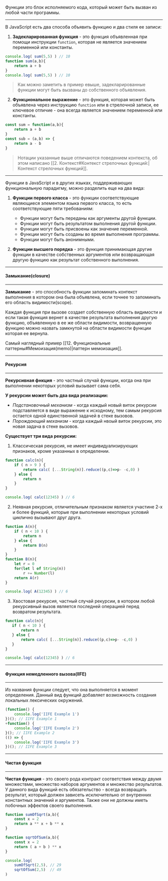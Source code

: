 
Функции это блок исполняемого кода, который может быть вызван из любой части программы.

---

В JavaScript есть два способа объявить функцию и два стиля ее записи:

1. **Задекларированная функция** - это функция объявленная при помощи инструкции `function`, которая не является значением переменной или константы.
```js
console.log( sum(5,5) ) // 10
function sum(a,b){
	return a + b
}
console.log( sum(5,5) ) // 10
```

> Как можно заметить в пример евыше, задекларированные функции могут быть вызваны до собственного объявления.

2. **Функциональное выражение** - это функция, которая может быть объявлена через инструкцию `function` или в стрелочной записи, ее ключевое отличие - она всегда является значением переменной или константы.
```js
const sum = function(a,b){
	return a + b
}
const sub = (a,b) => {
	return a - b
}
```

> Нотации указанные выше отличаются поведением контекста, об этом написано [[2. Контекст#Контекст стрелочных функций:|Контекст стрелочных функций]].

---

Функции в JavaScript и в других языках, поддерживающих функциональную парадигму, можно разделить еще на два вида:
1. **Функции первого класса** - это функции соответствующие являющиеся элементом языка первого класса, то есть соответствующие пяти требованиям:
	- Функции могут быть переданы как аргументы другой функции.
	- Функции могут быть результатом выполнения другой функции.
	- Функции могут быть присвоены как значение переменной.
	- Функции могут быть созданы во время выполнения программы.
	- Функции могут быть анонимными.

2. **Функции высшего порядка** - это функция принимающая другие функции в качестве собственных аргументов или возвращающая другую функцию как результат собственного выполнения.



---
#### Замыкание(closure)
---
**Замыкание** - это способность функции запоминать контекст выполнения в котором она была объявлена, если точнее то запоминать его область видимости(scope). 

Каждая функция при вызове создает собственную область видимости и если такая функция вернет в качестве результата выполнения другую функцию, объявленную в ее же области видимости, возвращенную функцию можно назвать замкнутой на области видимости функции которая ее вернула.

Самый наглядный пример [[12. Функциональные паттерны#Мемоизация(memo)|паттерн мемоизация]].



---
#### Рекурсия
---
**Рекурсивная фнкция** - это частный случай функции, когда она при выполнении некоторых условий вызывает сама себя. 

**У рекурсии может быть два вида реализации:**
- *Подстановочный механизм* - когда каждый новый виток рекурсии подставляется в виде выражение к исходному, тем самым рекурсия остается одной единственной задачей в стеке вызовов.
- *Порождающий механизм* - когда каждый нвоый виток рекурсии, это новая задача в стеке вызовов.

**Существует три вида рекурсии:**
1. Классическая рекурсия, не имеет индивидуализирующих признаков, кроме указанных в определении.
```js
function calc(n){
    if ( n > 9 ) {
        return calc( [...String(n)].reduce((p,c)=>p- -c,0) )
    } else {
        return n
    }
}

console.log( calc(12345) ) // 6
```

2. Неявная рекурсия, отличительным признаком является участине 2-х и более функций, которые при выполнении некоторых условий циклично вызывают друг друга.
```js
function A(n){
    if ( n < 10 ) {
        return n
    } else {
        return B(n)
    }
}
function B(n){
    let r = 0
    for(let l of String(n))
        r += Number(l)
    return A(r)
}

console.log( A(12345) ) // 6
```

3. Хвостовая рекурсия, частный случай рекурсии, в котором любой рекурсивный вызов является последней операцией перед возвратом результата.
 ```js
function calc(n){
    if ( n < 10 ) {
        return n
    } else {
        return calc( [...String(n)].reduce((p,c)=>p- -c,0) )
    }
}

console.log( calc(12345) ) // 6
```



---
#### Функция немедленного вызова(IIFE)
---
Из названия функции следует, что она выполняется в момент определения. Данный вид функций добавляет возможность создания локальных лексических окружений.
```js
(function() {
    console.log('IIFE Example 1')
})(); // IIFE Example 1
+function() {
    console.log('IIFE Example 2')
}(); // IIFE Example 2
(() => {
    console.log('IIFE Example 3') 
})(); // IIFE Example 3
```



---
#### Чистая функция
---
**Чистая функция** - это своего рода контракт соответствия между двумя множествми, множество наборов аргументов и множество результатов. У данного вида функций есть обязательство - всегда возвращать результат, который должен зависеть исключительно от внутренних константных значений и аргументов. Также они не должны иметь побочных эффектов своего выполнения.

```js
function sumOfSqrt(a,b){
	const x = 2
	return a ** x + b ** x
}

function sqrtOfSum(a,b){
	const x = 2
	return ( a + b ) ** x
}

console.log(
    sumOfSqrt(2,5), // 29
    sqrtOfSum(2,5)  // 49
)
```